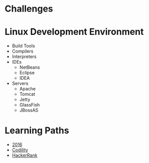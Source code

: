 ﻿Challenges
==========

# Linux Development Environment

- Build Tools
- Compilers
- Interpreters
- IDEs
  - NetBeans
  - Eclipse
  - IDEA
- Servers
  - Apache
  - Tomcat
  - Jetty
  - GlassFish
  - JBossAS

# Learning Paths

- [2016](LearningPath/2016/LearningPath.md)
- [Codility](https://codility.com/)
- [HackerRank](https://www.hackerrank.com/work)
